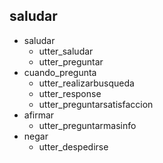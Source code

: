 ## saludar
* saludar
  - utter_saludar
  - utter_preguntar
* cuando_pregunta
  - utter_realizarbusqueda
  - utter_response
  - utter_preguntarsatisfaccion
* afirmar
  - utter_preguntarmasinfo
* negar
  - utter_despedirse
